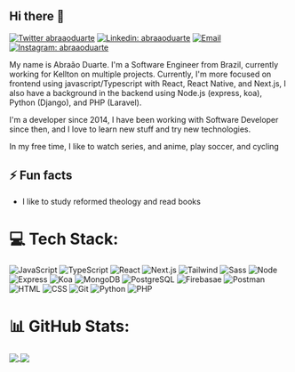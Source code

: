 ## Hi there 👋

[![Twitter abraaoduarte](https://img.shields.io/badge/-Twitter-1DA1F2?style=for-the-badge&logo=twitter&logoColor=white&link=https://twitter.com/AbraaoNDuarte)](https://twitter.com/AbraaoNDuarte)
[![Linkedin: abraaoduarte](https://img.shields.io/badge/-LinkedIn-0077B5?style=for-the-badge&logo=linkedin&logoColor=white&link=https://www.linkedin.com/in/abra%C3%A3o-duarte/)](https://www.linkedin.com/in/abra%C3%A3o-duarte/)
[![Email](https://img.shields.io/badge/-Email-%23333?style=for-the-badge&logo=gmail&logoColor=white)](mailto:abraao.n.duarte@gmail.com)
[![Instagram: abraaoduarte](https://img.shields.io/badge/-Instagram-%23E4405F?style=for-the-badge&logo=instagram&logoColor=white)](https://www.instagram.com/abraaoduarte/)

My name is Abraão Duarte. I'm a Software Engineer from Brazil, currently working for Kellton on multiple projects. Currently, I'm more focused on frontend using javascript/Typescript with React, React Native, and Next.js, I also have a background in the backend using Node.js (express, koa), Python (Django), and PHP (Laravel).

I'm a developer since 2014, I have been working with Software Developer since then, and I love to learn new stuff and try new technologies.

In my free time, I like to watch series, and anime, play soccer, and cycling


## ⚡ Fun facts

- I like to study reformed theology and read books

# 💻 Tech Stack:
<p>
  <img alt="JavaScript" src="https://img.shields.io/badge/JavaScript-F7DF1E?style=for-the-badge&logo=javascript&logoColor=black" />
  <img alt="TypeScript" src="https://img.shields.io/badge/-TypeScript-007ACC?style=for-the-badge&logo=typescript&logoColor=white" />
  <img alt="React" src="https://img.shields.io/badge/-React-45b8d8?style=for-the-badge&logo=react&logoColor=white" />
   <img alt="Next.js" src="https://img.shields.io/badge/next.js-000000?style=for-the-badge&logo=nextdotjs&logoColor=white" />
  <img alt="Tailwind" src="https://img.shields.io/badge/Tailwind_CSS-38B2AC?style=for-the-badge&logo=tailwind-css&logoColor=white" />
  <img alt="Sass" src="https://img.shields.io/badge/-Sass-CC6699?style=for-the-badge&logo=sass&logoColor=white" />
  <img alt="Node" src="https://img.shields.io/badge/-Node-43853d?style=for-the-badge&logo=Node.js&logoColor=white" />
  <img alt="Express" src="https://img.shields.io/badge/Express-404D59?style=for-the-badge&logo=express&logoColor=white" />
  <img alt="Koa" src="https://img.shields.io/badge/-Koa-33333d?style=for-the-badge&logo=kaggle&logoColor=white" />
  <img alt="MongoDB" src="https://img.shields.io/badge/-MongoDB-13aa52?style=for-the-badge&logo=mongodb&logoColor=white" />
  <img alt="PostgreSQL" src="https://img.shields.io/badge/PostgreSQL-316192?style=for-the-badge&logo=postgresql&logoColor=white" />
  <img alt="Firebasae" src="https://img.shields.io/badge/firebase-ffca28?style=for-the-badge&logo=firebase&logoColor=black" />
  <img alt="Postman" src="https://img.shields.io/badge/Postman-FF6C37?style=for-the-badge&logo=Postman&logoColor=white" />
  <img alt="HTML" src="https://img.shields.io/badge/HTML5-E34F26?style=for-the-badge&logo=html5&logoColor=white" /> 
  <img alt="CSS" src="https://img.shields.io/badge/CSS3-1572B6?style=for-the-badge&logo=css3&logoColor=white" />
  <img alt="Git" src="https://img.shields.io/badge/-Git-F05032?style=for-the-badge&logo=git&logoColor=white" />  
  <img alt="Python" src="https://img.shields.io/badge/Python-3776AB?style=for-the-badge&logo=python&logoColor=white" />
  <img alt="PHP" src="https://img.shields.io/badge/PHP-777BB4?style=for-the-badge&logo=php&logoColor=white" />
</p>


# 📊 GitHub Stats:

<a href="https://abraao-duarte.vercel.app/">
  <img align="center" src="https://github-readme-stats.vercel.app/api?username=abraaoduarte&count_private=true&show_icons=true&theme=github_dark" />
</a>
<a href="https://abraao-duarte.vercel.app/">
  <img align="center" src="https://github-readme-stats.vercel.app/api/top-langs/?username=abraaoduarte&theme=github_dark&layout=compact" />
</a>
